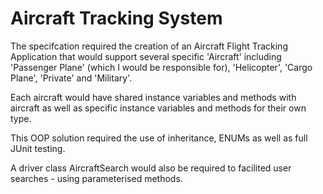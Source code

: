 <h1>Aircraft Tracking System</h1>

<p>The specifcation required the creation of an Aircraft Flight Tracking Application that would support several specific 'Aircraft' including 'Passenger Plane' (which I would be responsible for), 'Helicopter', 'Cargo Plane', 'Private' and 'Military'.</p>

<p>Each aircraft would have shared instance variables and methods with aircraft as well as specific instance variables and methods for their own type.</p>

<p>This OOP solution required the use of inheritance, ENUMs as well as full JUnit testing.</p>

<p>A driver class AircraftSearch would also be required to facilited user searches - using parameterised methods.</p>
